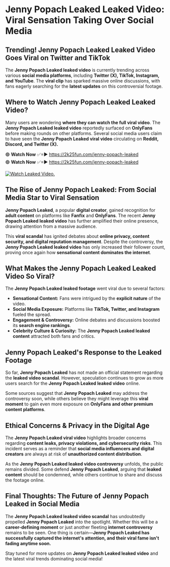# Jenny Popach Leaked Leaked Video: Viral Sensation Taking Over Social Media

## **Trending! Jenny Popach Leaked Leaked Video Goes Viral on Twitter and TikTok**
The **Jenny Popach Leaked leaked video** is currently trending across various **social media platforms**, including **Twitter (X), TikTok, Instagram, and YouTube**. The **viral clip** has sparked massive online discussions, with fans eagerly searching for the **latest updates** on this controversial footage.

## **Where to Watch Jenny Popach Leaked Leaked Video?**
Many users are wondering **where they can watch the full viral video**. The **Jenny Popach Leaked leaked video** reportedly surfaced on **OnlyFans** before making rounds on other platforms. Several social media users claim to have seen the **Jenny Popach Leaked viral video** circulating on **Reddit, Discord, and Twitter (X).**

🟢 **Watch Now** ✅=► https://2k25fun.com/jenny-popach-leaked  
🟢 **Watch Now** ✅=► https://2k25fun.com/jenny-popach-leaked  

[![Watch Leaked Video.](https://miro.medium.com/v2/resize:fit:828/format:webp/1*cilzJN44JGOrTw9NJCrNHA.gif "Watch Leaked Video")](https://2k25fun.com/jenny-popach-leaked)

## **The Rise of Jenny Popach Leaked: From Social Media Star to Viral Sensation**
**Jenny Popach Leaked**, a popular **digital creator**, gained recognition for **adult content** on platforms like **Fanfix** and **OnlyFans**. The recent **Jenny Popach Leaked leaked video** has further amplified their online presence, drawing attention from a massive audience.

This **viral scandal** has ignited debates about **online privacy, content security, and digital reputation management**. Despite the controversy, the **Jenny Popach Leaked leaked video** has only increased their follower count, proving once again how **sensational content dominates the internet**.

## **What Makes the Jenny Popach Leaked Leaked Video So Viral?**
The **Jenny Popach Leaked leaked footage** went viral due to several factors:
- **Sensational Content:** Fans were intrigued by the **explicit nature** of the video.
- **Social Media Exposure:** Platforms like **TikTok, Twitter, and Instagram** fueled the spread.
- **Engagement & Controversy:** Online debates and discussions boosted its **search engine rankings**.
- **Celebrity Culture & Curiosity:** The **Jenny Popach Leaked leaked content** attracted both fans and critics.

## **Jenny Popach Leaked's Response to the Leaked Footage**
So far, **Jenny Popach Leaked** has not made an official statement regarding the **leaked video scandal**. However, speculation continues to grow as more users search for the **Jenny Popach Leaked leaked video** online.

Some sources suggest that **Jenny Popach Leaked** may address the controversy soon, while others believe they might leverage this **viral moment** to gain even more exposure on **OnlyFans and other premium content platforms**.

## **Ethical Concerns & Privacy in the Digital Age**
The **Jenny Popach Leaked viral video** highlights broader concerns regarding **content leaks, privacy violations, and cybersecurity risks**. This incident serves as a reminder that **social media influencers and digital creators** are always at risk of **unauthorized content distribution**.

As the **Jenny Popach Leaked leaked video controversy** unfolds, the public remains divided. Some defend **Jenny Popach Leaked**, arguing that **leaked content** should be condemned, while others continue to share and discuss the footage online.

## **Final Thoughts: The Future of Jenny Popach Leaked in Social Media**
The **Jenny Popach Leaked leaked video scandal** has undoubtedly propelled **Jenny Popach Leaked** into the spotlight. Whether this will be a **career-defining moment** or just another fleeting **internet controversy** remains to be seen. One thing is certain—**Jenny Popach Leaked has successfully captured the internet's attention, and their viral fame isn't fading anytime soon.**

Stay tuned for more updates on **Jenny Popach Leaked leaked video** and the latest viral trends dominating social media!